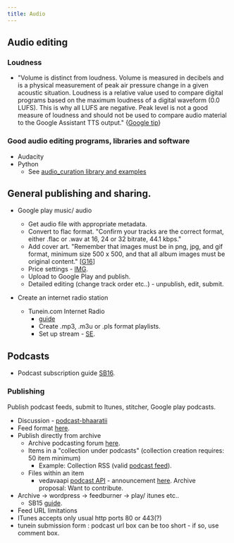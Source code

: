 ```yaml
---
title: Audio
---
```

## Audio editing
### Loudness
- "Volume is distinct from loudness. Volume is measured in decibels and is a physical measurement of peak air pressure change in a given acoustic situation. Loudness is a relative value used to compare digital programs based on the maximum loudness of a digital waveform (0.0 LUFS). This is why all LUFS are negative. Peak level is not a good measure of loudness and should not be used to compare audio material to the Google Assistant TTS output." {[Google tip](https://developers.google.com/actions/tools/audio-loudness)}

### Good audio editing programs, libraries and software
- Audacity
- Python
  - See [audio_curation library and examples](https://github.com/sanskrit-coders/audio_curation)

## General publishing and sharing.
* Google play music/ audio
    * Get audio file with appropriate metadata.
    * Convert to flac format. "Confirm your tracks are the correct format, either .flac or .wav at 16, 24 or 32 bitrate, 44.1 kbps."
    * Add cover art. ​"Remember that images must be in png, jpg, and gif format, minimum size 500 x 500, and that all album images must be original content." \[[G16](https://support.google.com/googleplay/artists/answer/1704520?p=album_image_upload_error&rd=1)\]
    * Price settings - [IMG](http://i.imgur.com/MNDkx5P.png). 
    * Upload to Google Play and publish.
    * Detailed editing (change track order etc..) - unpublish, edit, submit.


* Create an internet radio station
  * Tunein.com Internet Radio 
      * [guide](https://help.tunein.com/customer/portal/articles/944520-how-do-i-add-my-station-to-tunein-)
      * Create .mp3, .m3u or .pls format playlists.
      * Set up stream - [SE](https://askubuntu.com/questions/28496/how-do-i-setup-an-icecast-server-for-broadcasting-audio-in-my-network).

## Podcasts
* Podcast subscription guide [SB16](https://goo.gl/6DJjji).

###  Publishing
Publish podcast feeds, submit to Itunes, stitcher, Google play podcasts.

* Discussion - [podcast-bhaaratii](https://groups.google.com/forum/#!forum/podcast-bhaaratii)
* Feed format [here](http://www.podcast411.com/howto_1.html).
* Publish directly from archive
    * Archive podcasting forum [here](https://archive.org/details/audio_podcast&tab=forum).
    * Items in a "collection under podcasts" (collection creation requires: 50 item minimum)
        * Example: Collection RSS (valid [podcast feed](http://archive.org/services/collection-rss.php?collection=netwaves)).
    * Files within an item
        * vedavaapi [podcast API](http://vedavaapi.org:9090/swagger#/podcastsv1/getPodcast) \- announcement [here](https://groups.google.com/d/msg/sanskrit-programmers/IVm4pJfjfzg/66I48446BQAJ). Archive proposal: Want to contribute.
* Archive -> wordpress -> feedburner -> play/ itunes etc..
    * SB15 [guide](https://docs.google.com/document/d/1XWLwJvtnfJctdNYx3qSDHZyDKLPeQ21o3eHNJfQ7Xj0/edit).
* Feed URL limitations
* ITunes accepts only usual http ports 80 or 443(?)
* tunein submission form : podcast url box can be too short - if so, use comment box.

